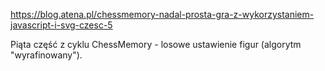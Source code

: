 https://blog.atena.pl/chessmemory-nadal-prosta-gra-z-wykorzystaniem-javascript-i-svg-czesc-5

Piąta część z cyklu ChessMemory - losowe ustawienie figur (algorytm "wyrafinowany").

